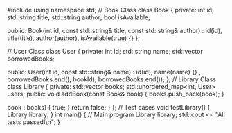 #include <iostream>
using namespace std;
// Book Class
class Book {
private:
    int id;
    std::string title;
    std::string author;
    bool isAvailable;

public:
    Book(int id, const std::string& title, const std::string& author)
        : id(id), title(title), author(author), isAvailable(true) {}
};

// User Class
class User {
private:
    int id;
    std::string name;
    std::vector<int> borrowedBooks;

public:
    User(int id, const std::string& name) : id(id), name(name) {}
, borrowedBooks.end(), bookId), borrowedBooks.end());
};
// Library Class
class Library {
private:
    std::vector<Book> books;
    std::unordered_map<int, User> users;
public:
    void addBook(const Book& book) {
        books.push_back(book);
    }

 book : books) {
  true;
        }
        return false;
    }
};
// Test cases
void testLibrary() {
    Library library;
}
int main() {
    // Main program
    Library library;
    std::cout << "All tests passed!\n";
}
